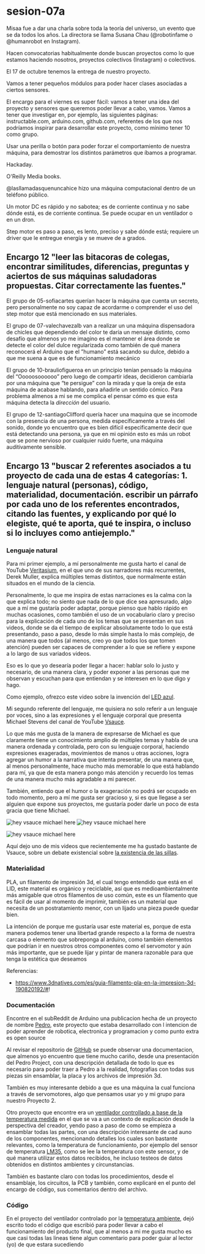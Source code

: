 # sesion-07a

Misaa fue a dar una charla sobre toda la teoría del universo, un evento que se da todos los años. La directora se llama Susana Chau (@robotinfame o @humanrobot en Instagram).

Hacen convocatorias habitualmente donde buscan proyectos como lo que estamos haciendo nosotros, proyectos colectivos (Instagram) o colectivos.

El 17 de octubre tenemos la entrega de nuestro proyecto.

Vamos a tener pequeños módulos para poder hacer clases asociadas a ciertos sensores.

El encargo para el viernes es super fácil: vamos a tener una idea del proyecto y sensores que queremos poder llevar a cabo, vamos. Vamos a tener que investigar en, por ejemplo, las siguientes páginas: instructable.com, arduino.com, github.com, referentes de los que nos podríamos inspirar para desarrollar este proyecto, como mínimo tener 10 como grupo.

Usar una perilla o botón para poder forzar el comportamiento de nuestra máquina, para demostrar los distintos parámetros que íbamos a programar.

Hackaday.

O'Reilly Media books.

@lasllamadasquenuncahice hizo una máquina computacional dentro de un teléfono público.

Un motor DC es rápido y no sabotea; es de corriente continua y no sabe dónde está, es de corriente continua. Se puede ocupar en un ventilador o en un dron.

Step motor es paso a paso, es lento, preciso y sabe dónde está; requiere un driver que le entregue energía y se mueve de a grados. 

## Encargo 12 "leer las bitacoras de colegas, encontrar similitudes, diferencias, preguntas y aciertos de sus máquinas saludadoras propuestas. Citar correctamente las fuentes."

El grupo de 05-sofiacartes querían hacer la máquina que cuenta un secreto, pero personalmente no soy capaz de acordarme o comprender el uso del step motor que está mencionado en sus materiales.

El grupo de 07-valechavezalb van a realizar un una máquina dispensadora de chicles que dependiendo del color te daría un mensaje distinto, como desafío que almenos yo me imagino es el mantener el área donde se detecte el color del dulce regularizada como también de qué manera reconocerá el Arduino que el ”humano” está sacando su dulce, debido a que me suena a que es de funcionamiento mecánico

El grupo de 10-brauliofigueroa en un principio tenían pensado la máquina del “Ooooosoooooo” pero luego de compartir ideas, decidieron cambiarla por una máquina que “te persigue” con la mirada y que la oreja de esta máquina de acabase hablando, para añadirle un sentido cómico. Para problema almenos a mi se me complica el pensar cómo es que esta máquina detecta la *dirección* del usuario.

El grupo de 12-santiagoClifford quería hacer una maquina que se incomode con la presencia de una persona, medida específicamente a través del sonido, donde yo encuentro que es bien difícil especificamente decir que está detectando una persona, ya que en mi opinión esto es más un robot que se pone nervioso por cualquier ruido fuerte, una máquina auditivamente sensible.

## Encargo 13 "buscar 2 referentes asociados a tu proyecto de cada una de estas 4 categorías: 1. lenguaje natural (personas), código, materialidad, documentación. escribir un párrafo por cada uno de los referentes encontrados, citando las fuentes, y explicando por qué lo elegiste, qué te aporta, qué te inspira, o incluso si lo incluyes como antiejemplo."

### Lenguaje natural 
Para mi primer ejemplo, a mí personalmente me gusta harto el canal de YouTube [Veritasium](https://www.youtube.com/@veritasium), en el que uno de sus narradores más recurrentes, Derek Muller, explica múltiples temas distintos, que normalmente están situados en el mundo de la ciencia. 

Personalmente, lo que me inspira de estas narraciones es la calma con la que explica todo; no siento que nada de lo que dice sea apresurado, algo que a mí me gustaría poder adaptar, porque pienso que hablo rápido en muchas ocasiones, como también el uso de un vocabulario claro y preciso para la explicación de cada uno de los temas que se presentan en sus videos, donde se da el tiempo de explicar absolutamente todo lo que está presentando, paso a paso, desde lo más simple hasta lo más complejo, de una manera que todos (al menos, creo yo que todos los que tomen atención) pueden ser capaces de comprender a lo que se refiere y expone a lo largo de sus variados videos.

Eso es lo que yo desearía poder llegar a hacer: hablar solo lo justo y necesario, de una manera clara, y poder exponer a las personas que me observan y escuchan para que entiendan y se interesen en lo que digo y hago.

Como ejemplo, ofrezco este video sobre la invención del [LED azul](https://www.youtube.com/watch?v=AF8d72mA41M). 

Mi segundo referente del lenguaje, me quisiera no solo referir a un lenguaje por voces, sino a las expresiones y el lenguaje corporal que presenta Michael Stevens del canal de YouTube [Vsauce](https://www.youtube.com/@Vsauce).

Lo que más me gusta de la manera de expresarse de Michael es que claramente tiene un conocimiento amplio de múltiples temas y habla de una manera ordenada y controlada, pero con su lenguaje corporal, haciendo expresiones exageradas, movimientos de manos u otras acciones, logra agregar un humor a la narrativa que intenta presentar, de una manera que, al menos personalmente, hace mucho más memorable lo que está hablando para mí, ya que de esta manera pongo más atención y recuerdo los temas de una manera mucho más agradable a mi parecer.

También, entiendo que el humor o la exageración no podrá ser ocupado en todo momento, pero a mí me gusta ser gracioso y, si es que llegase a ser alguien que expone sus proyectos, me gustaría poder darle un poco de esta gracia que tiene Michael.

![hey vsauce michael here](./imagenes/sesion-07a-MichaelVsauce.gif)  ![hey vsauce michael here](./imagenes/sesion-07a-MichaelVsauce2.gif)

![hey vsauce michael here](./imagenes/sesion-07a-MichaelVsauce3.gif)

Aquí dejo uno de mis videos que recientemente me ha gustado bastante de Vsauce, sobre un debate existencial sobre [la existencia de las sillas](https://www.youtube.com/watch?v=fXW-QjBsruE).

### Materialidad

PLA, un filamento de impresión 3d, el cual tengo entendido que está en el LID, este material es orgánico y reciclable, así que es medioambientalmente más amigable que otros filamentos de uso común, este es un filamento que es fácil de usar al momento de imprimir, también es un material que necesita de un postratamiento menor, con un lijado una pieza puede quedar bien.

La intención de porque me gustaría usar este material es, porque de esta manera podemos tener una libertad grande respecto a la forma de nuestra carcasa o elemento que sobreponga al arduino, como también elementos que podrían ir en nuestros otros componentes como el servomotor y aún más importante, que se puede lijar y pintar de manera razonable para que tenga la estética que deseamos

Referencias:  

- https://www.3dnatives.com/es/guia-filamento-pla-en-la-impresion-3d-190820192/#!

### Documentación

Encontre en el subReddit de Arduino una publicacion hecha de un proyecto de nombre [Pedro](https://www.reddit.com/r/arduino/comments/1l2k3vu/open_source_project/), este proyecto que estaba desarrollado con l intencion de poder aprender de robotica, electronica y programacion y como punto extra es open source

Al revisar el repositorio de [GitHub](https://github.com/almtzr/Pedro) se puede observar una documentacion, que almenos yo encuentro que tiene mucho cariño, desde una presentación del Pedro Project, con una descripción detallada de todo lo que es necesario para poder traer a Pedro a la realidad, fotografias con todas sus piezas sin ensamblar, la placa y los archivos de impresión 3d.

También es muy interesante debido a que es una máquina la cual funciona a través de servomotores, algo que pensamos usar yo y mi grupo para nuestro Proyecto 2.

Otro proyecto que encontre era un [ventilador controllado a base de la temperatura medida](https://www.hackster.io/tubelightthimeri/arduino-based-temperature-controlled-fan-c2e14a#overview) en el que se va a un contexto de explicación desde la perspectiva del creador, yendo paso a paso de como se empieza a ensamblar todas las partes, con una descripción interesante de cad auno de los componentes, mencionando detalles los cuales son bastante relevantes, como la temperatura de funcionamiento, por ejemplo del sensor de temperatura [LM35](https://es.wikipedia.org/wiki/LM35), como se lee la temperatura con este sensor, y de qué manera utilizar estos datos recibidos, he incluso testeos de datos obtenidos en distintos ambientes y circunstancias.

También es bastante claro con todas los procedimientos, desde el ensamblaje, los circuitos, la PCB y también, como explicaré en el punto del encargo de código, sus comentarios dentro del archivo.

### Código

En el proyecto del ventilador controlado por la [temperatura ambiente](https://www.hackster.io/tubelightthimeri/arduino-based-temperature-controlled-fan-c2e14a#overview), dejó escrito todo el código que escribió para poder llevar a cabo el funcionamiento del producto final, que al menos a mi me gusta mucho es que casi todas las lineas tiene algun comentario para poder guiar al lector (yo) de que estara sucediendo 



